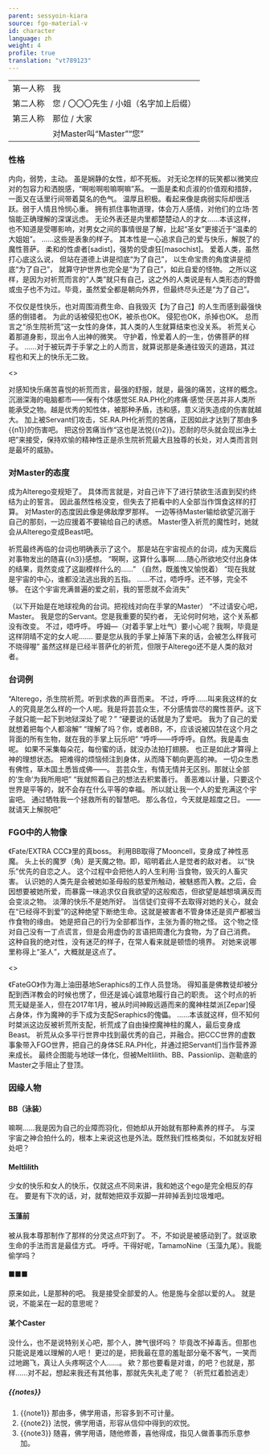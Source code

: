 ```yaml
---
parent: sessyoin-kiara
source: fgo-material-v
id: character
language: zh
weight: 4
profile: true
translation: "vt789123"
---
```


<table>
  <tr><td>第一人称</td><td>我</td></tr>
  <tr><td>第二人称</td><td>您 / 〇〇〇先生 / 小姐（名字加上后缀）</td></tr>
  <tr><td>第三人称</td><td>那位 / 大家</td></tr>
  <tr><td></td><td>对Master叫“Master”“您”</td></tr>
</table>

### 性格

内向，弱势，主动。
虽是娴静的女性，却不死板。
对无论怎样的玩笑都以微笑应对的包容力和洒脱感，“啊啦啊啦嘛啊嘛”系。
一面是柔和贞淑的价值观和措辞，一面又在话里行间带着莫名的色气。
温厚且积极。看起来像是病弱实际却很活跃。弱于人情且怜悯心重。
拥有抓住事物道理，体会万人感情，对他们的立场·苦恼能正确理解的深谋远虑。
无论外表还是内里都楚楚动人的才女……本该这样，也不知道是受哪影响，对男女之间的事情很是了解，比起“圣女”更接近于“温柔的大姐姐”。
……这些是表象的样子。
其本性是一心追求自己的爱与快乐，解脱了的魔性菩萨。
柔和的性虐者[sadist]，强势的受虐狂[masochist]。
爱着人类，虽然打心底这么说，
但站在道德上讲是彻底“为了自己”，
以生命宝贵的角度讲是彻底“为了自己”，
就算守护世界也完全是“为了自己”，如此自爱的怪物。
之所以这样，是因为对祈荒而言的“人类”就只有自己，这之外的人类说是有人类形态的野兽或虫子也不为过。毕竟，虽然爱全都是朝向外界，但最终尽头还是“为了自己”。

不仅仅是性快乐，也对周围消费生命、自我毁灭【为了自己】的人生而感到最强快感的倒错者。
为此的话被侵犯也OK，被杀也OK。
侵犯也OK，杀掉也OK。
总而言之“杀生院祈荒”这一女性的身体，其人类的人生就算结束也没关系。
祈荒关心着那道身影，现出令人出神的微笑。
守护着，怜爱着人的一生，仿佛菩萨的样子。
……对于被玩弄于手掌之上的人而言，就算说那是条通往毁灭的道路，其过程也和天上的快乐无二致。

<>

对感知快乐痛苦喜悦的祈荒而言，最强的舒服，就是，最强的痛苦，这样的概念。
沉溺深海的电脑都市——保有个体感觉SE.RA.PH化的疼痛·感觉·厌恶并非人类所能承受之物。越是优秀的知性体，被那种矛盾，违和感，意义消失造成的伤害就越大。
加上被Servant们攻击，SE.RA.PH化祈荒的苦痛，正因如此才达到了那由多{{n1}}的伤害吧。
把这份苦痛当作“这也是法悦{{n2}}。忍耐的尽头就会现出净土吧”来接受，保持欢愉的精神性正是杀生院祈荒最大且独尊的长处，对人类而言则是最坏的威胁。

### 对Master的态度

成为Alterego变规矩了。
具体而言就是，对自己许下了进行禁欲生活直到契约终结为止的誓言。
因此虽然性格没变，但失去了把看中的人全部当作饵食这样的打算。
对Master的态度因此像是佛敌摩罗那样。
一边等待Master输给欲望沉溺于自己的那刻，一边应援着不要输给自己的诱惑。
Master堕入祈荒的魔性时，她就会从Alterego变成Beast吧。

祈荒最终再临的台词也明确表示了这个。
那是站在宇宙视点的台词，成为天魔后对事物发出的随喜{{n3}}感想。
“啊啊，这算什么事啊……随心所欲地交付出身体的结果，竟然变成了这副模样什么的……”
（自然，既羞愧又愉悦着）
“现在我就是宇宙的中心，谁都没法逃出我的五指。
……不过，唔呼呼。还不够，完全不够。
在这个宇宙充满普遍的爱之前，我的誓愿就不会消失”

（以下开始是在地球视角的台词。把视线对向在手掌的Master）
“不过请安心吧，Master。
我是您的Servant。您是我重要的契约者，
无论何时何地，这个关系都没有改变。
不过，唔呼呼。
呼姆—（对着手掌上吐气）要小心呢？我啊，毕竟是这样阴晴不定的女人呢…….
要是您从我的手掌上掉落下来的话，会被怎么样我可不晓得喔”
虽然这样是已经半菩萨化的祈荒，但限于Alterego还不是人类的敌对者。

### 台词例

“Alterego，杀生院祈荒。听到求救的声音而来。
不过，呼呼……叫来我这样的女人的究竟是怎么样的一个人呢。我是将芸芸众生，不分感情尝尽的魔性菩萨。这下子就只能一起下到地狱深处了呢？”
“硬要说的话就是为了爱吧。
我为了自己的爱就想着把每个人都溶解”
“理解了吗？你，或者BB，不，应该说被囚禁在这个月之背面的所有生物，就在我的手掌上玩乐吧”
“呼呼——呼呼呼。自然。我是毒虫呢。
如果不采集每朵花，每份蜜的话，就没办法拍打翅膀。
也正是如此才算得上神的理想状态。
把难得的烦恼倾注到身体，从而降下朝向更高的神。
一切众生悉有佛性，草木国土悉皆成佛——。
芸芸众生，有情无情并无区别。那就让全部的‘生命’为我所用吧”
“我就照着自己的想法去积累善行。
善恶难以计量，只要这个世界是平等的，就不会存在什么平等的幸福。
所以就让我一个人的爱充满这个宇宙吧。
通过牺牲我一个拯救所有的智慧吧。
那么各位，今天就是超度之日。
——就请天上解脱吧”

### FGO中的人物像

《Fate/EXTRA CCC》里的真boss。
利用BB取得了Mooncell，变身成了神性恶魔。
头上长的魔罗（角）是天魔之物。即，昭明着此人是觉者的敌对者。
以“快乐”优先的自恋之人。
这个过程中会把他人的人生利用·当食物，毁灭的人畜灾害。
认识她的人类先是会被她如圣母般的慈爱所触动，被魅惑而入教。之后，会因想要被她所爱，而暴露一味追求仅自我欲望的这般痴态，但欲望是越想填满反而会变淡之物。
淡薄的快乐不是她所好。
当信徒们变得不去取得对她的关心，就会在“已经得不到爱”的这种绝望下断绝生命。这就是被害者不管身体还是资产都被当作食物的缘由。
她是把自己的行为全部都当作，主张为善的物之怪。
这个物之怪对自己没有一丁点谎言，但是会用虚伪的言语把周遭化为食物，为了自己消费。
这种自我的绝对性，没有迷茫的样子，在常人看来就是顿悟的境界。
对她来说哪里称得上“圣人”，大概就是这点了。

<>

《FateGO》作为海上油田基地Seraphics的工作人员登场。
得知虽是佛教徒却被分配到西洋教会的时候也愣了，但还是诚心诚意地履行自己的职责。
这个时点的祈荒无疑是圣人，但在2017年1月，被从时间神殿远遁而来的魔神柱桀派[Zepar]侵占身体，作为魔神的手下成为支配Seraphics的傀儡。
……本该就这样，但不知何时桀派这边反被祈荒所支配，祈荒成了自由操控魔神柱的魔人，最后变身成Beast。 
祈荒从众多平行世界中找到最优秀的自己，并融合。把CCC世界的虚数事象带入FGO世界，把自己的身体SE.RA.PH化，并通过把Servant们当作营养源来成长。
最终企图能与地球一体化，但被Meltlilith、BB、Passionlip、迦勒底的Master之手阻止了登顶。

### 因缘人物

#### BB（泳装）

嘛啊……我是因为自己的业障而羽化，但她却从开始就有那种素养的样子。
与深宇宙之神合拍什么的，根本上来说这也是外法。既然我们性格类似，不如就友好相处吧？

#### Meltlilith

少女的快乐和女人的快乐，仅就这点不同来讲，我和她这个ego是完全相反的存在。
要是有下次的话，对，就帮她把双手双脚一并碎掉丢到垃圾堆吧。

#### 玉藻前

被从我本尊那制作了那样的分灵这点吓到了。
不，不如说是被感动到了。就讴歌生命的手法而言是最佳方式。
呼呼。干得好呢，TamamoNine（玉藻九尾）。我能偷学吗？

#### ■■■

原来如此，L是那种的吧。
我是接受全部爱的人。他是施与全部以爱的人。
就是说，不能呆在一起的意思呢？

#### 某个Caster

没什么，也不是说特别关心吧，那个人，脾气很坏吗？
毕竟改不掉毒舌。但那也只能说是难以理解的人吧！
更过的是，把我最在意的羞耻部分毫不客气，一笑而过地踢飞，真让人头疼啊这个人……。
欸？那也要看是对谁，的吧？也就是，那样……对不起，想起来我还有其他事，那就先失礼走了呢？（祈荒红着脸逃走）

##### {{notes}}

1. {{note1}} 那由多，佛学用语，形容多到不可计量。
2. {{note2}} 法悦，佛学用语，形容从信仰中得到的欢悦。
3. {{note3}} 随喜，佛学用语，随他修善，喜他得成，指见人做善事而乐意参加。

